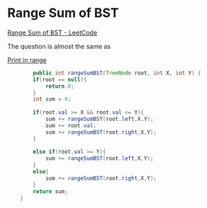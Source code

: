 # Range Sum of BST

[Range Sum of BST - LeetCode](https://leetcode.com/problems/range-sum-of-bst)

The question is almost the same as 

[Print in range](Print%20in%20range%20281aca56947446ca8fdde05b48d39e51.md)

```java
		public int rangeSumBST(TreeNode root, int X, int Y) {
        if(root == null){
            return 0;
        }
        int sum = 0;
        
        if(root.val >= X && root.val <= Y){
            sum += rangeSumBST(root.left,X,Y);
            sum += root.val;
            sum += rangeSumBST(root.right,X,Y);
        }
        
        else if(root.val >= Y){
            sum += rangeSumBST(root.left,X,Y);
        }
        else{
            sum += rangeSumBST(root.right,X,Y);
        }
        return sum;
    }
```